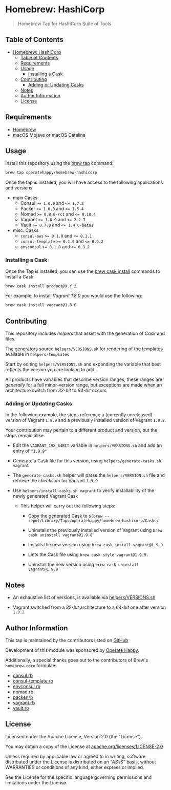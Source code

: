 # Homebrew: HashiCorp

> Homebrew Tap for HashiCorp Suite of Tools

## Table of Contents

- [Homebrew: HashiCorp](#homebrew-hashicorp)
  - [Table of Contents](#table-of-contents)
  - [Requirements](#requirements)
  - [Usage](#usage)
    - [Installing a Cask](#installing-a-cask)
  - [Contributing](#contributing)
    - [Adding or Updating Casks](#adding-or-updating-casks)
  - [Notes](#notes)
  - [Author Information](#author-information)
  - [License](#license)

## Requirements

- [Homebrew](https://github.com/Homebrew/brew)
- macOS Mojave or macOS Catalina

## Usage

Install this repository using the [brew tap](https://docs.brew.sh/Taps#the-brew-tap-command) command:

```sh
brew tap operatehappy/homebrew-hashicorp
```

Once the tap is installed, you will have access to the following applications and versions

- main Casks
  - Consul `>= 1.0.0` and `<= 1.7.2`
  - Packer `>= 1.0.0` and `<= 1.5.4`
  - Nomad `>= 0.8.0-rc1` and `<= 0.10.4`
  - Vagrant `>= 1.8.0` and `<= 2.2.7`
  - Vault `>= 0.7.0` and `<= 1.4.0-beta1`
- misc. Casks
  - `consul-aws` `>= 0.1.0` and `<= 0.1.1`
  - `consul-template` `>= 0.1.0` and `<= 0.9.2`
  - `envconsul` `>= 0.1.0` and `<= 0.9.2`

### Installing a Cask

Once the Tap is installed, you can use the [brew cask install](https://docs.brew.sh/How-to-Create-and-Maintain-a-Tap#installing) commands to install a Cask:

```sh
brew cask install product@X.Y.Z
```

For example, to install _Vagrant 1.8.0_  you would use the following:

```sh
brew cask install vagrant@1.8.0
```

## Contributing

This repository includes _helpers_ that assist with the generation of _Cask_ and files.

The generators source `helpers/VERSIONS.sh` for rendering of the templates available in `helpers/templates`

Start by editing `helpers/VERSIONS.sh` and expanding the variable that best reflects the version you are looking to add.

All products have variables that describe version ranges, these ranges are _generally_ for a full minor-version range, but exceptions are made when an architecture switch from _32-bit_ to _64-bit_ occurs

### Adding or Updating Casks

In the following example, the steps reference a (currently unreleased) version of Vagrant `1.9.9` and a previously installed version of Vagrant `1.9.8`.

Your contribution may pertain to a different product and version, but the steps remain alike:

- Edit the `VAGRANT_19X_64BIT` variable in `helpers/VERSIONS.sh` and add an entry of `"1.9.9"`

- Generate a Cask file for this version, using `helpers/generate-casks.sh vagrant`

- The `generate-casks.sh` helper will parse the `helpers/VERSION.sh` file and retrieve the _checksum_ for Vagrant `1.9.9`

- Use `helpers/install-casks.sh vagrant` to verify installability of the newly generated Vagrant Cask

  - This helper will carry out the following steps:

    - Copy the generated Cask to `$(brew --repo)/Library/Taps/operatehappy/homebrew-hashicorp/Casks/`

    - Uninstalls the previously installed version of Vagrant using `brew cask uninstall vagrant@1.9.8`

    - Installs the new version using `brew cask install vagrant@1.9.9`

    - Lints the Cask file using `brew cask style vagrant@1.9.9.`

    - Uninstall the new version using `brew cask uninstall vagrant@1.9.9`

## Notes

- An exhaustive list of versions, is available via [helpers/VERSIONS.sh](https://github.com/operatehappy/homebrew-hashicorp/blob/master/helpers/VERSIONS.sh)

- Vagrant switched from a _32-bit_ architecture to a _64-bit_ one after version `1.9.2`

## Author Information

This tap is maintained by the contributors listed on [GitHub](https://github.com/operatehappy/homebrew-hashicorp/graphs/contributors)

Development of this module was sponsored by [Operate Happy](https://github.com/operatehappy).

Additionally, a special thanks goes out to the contributors of Brew's `homebrew-core` formulae:

- [consul.rb](https://github.com/Homebrew/homebrew-core/commits/master/Formula/consul.rb)
- [consul-template.rb](https://github.com/Homebrew/homebrew-core/blob/master/Formula/consul-template.rb)
- [envconsul.rb](https://github.com/Homebrew/homebrew-core/blob/master/Formula/envconsul.rb)
- [nomad.rb](https://github.com/Homebrew/homebrew-core/commits/master/Formula/nomad.rb)
- [packer.rb](https://github.com/Homebrew/homebrew-core/commits/master/Formula/packer.rb)
- [vagrant.rb](https://github.com/Homebrew/homebrew-core/commits/master/Formula/vagrant.rb)
- [vault.rb](https://github.com/Homebrew/homebrew-core/commits/master/Formula/vault.rb)

## License

Licensed under the Apache License, Version 2.0 (the "License").

You may obtain a copy of the License at [apache.org/licenses/LICENSE-2.0](http://www.apache.org/licenses/LICENSE-2.0)

Unless required by applicable law or agreed to in writing, software distributed under the License is distributed on an _"AS IS"_ basis, without WARRANTIES or conditions of any kind, either express or implied.

See the License for the specific language governing permissions and limitations under the License.
